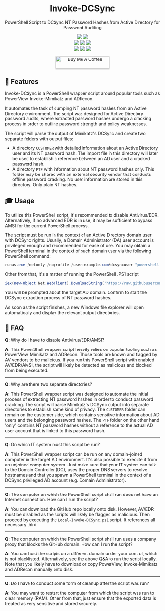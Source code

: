 <div align="center" width="100%">
    <h1>Invoke-DCSync</h1>
    <p>PowerShell Script to DCSync NT Password Hashes from Active Directory for Password Auditing</p><p>
    <a target="_blank" href="https://github.com/l4rm4nd"><img src="https://img.shields.io/badge/maintainer-LRVT-orange" /></a>
    <a target="_blank" href="https://GitHub.com/Haxxnet/Invoke-DCSync/graphs/contributors/"><img src="https://img.shields.io/github/contributors/Haxxnet/Invoke-DCSync.svg" /></a><br>
    <a target="_blank" href="https://GitHub.com/Haxxnet/Invoke-DCSync/commits/"><img src="https://img.shields.io/github/last-commit/Haxxnet/Invoke-DCSync.svg" /></a>
    <a target="_blank" href="https://GitHub.com/Haxxnet/Invoke-DCSync/issues/"><img src="https://img.shields.io/github/issues/Haxxnet/Invoke-DCSync.svg" /></a>
    <a target="_blank" href="https://github.com/Haxxnet/Invoke-DCSync/issues?q=is%3Aissue+is%3Aclosed"><img src="https://img.shields.io/github/issues-closed/Haxxnet/Invoke-DCSync.svg" /></a><br>
        <a target="_blank" href="https://github.com/Haxxnet/Invoke-DCSync/stargazers"><img src="https://img.shields.io/github/stars/Haxxnet/Invoke-DCSync.svg?style=social&label=Star" /></a>
    <a target="_blank" href="https://github.com/Haxxnet/Invoke-DCSync/network/members"><img src="https://img.shields.io/github/forks/Haxxnet/Invoke-DCSync.svg?style=social&label=Fork" /></a>
    <a target="_blank" href="https://github.com/Haxxnet/Invoke-DCSync/watchers"><img src="https://img.shields.io/github/watchers/Haxxnet/Invoke-DCSync.svg?style=social&label=Watch" /></a><p>
    <a href="https://www.buymeacoffee.com/LRVT" target="_blank"><img src="https://www.buymeacoffee.com/assets/img/custom_images/orange_img.png" alt="Buy Me A Coffee" style="height: 41px !important;width: 174px !important;box-shadow: 0px 3px 2px 0px rgba(190, 190, 190, 0.5) !important;-webkit-box-shadow: 0px 3px 2px 0px rgba(190, 190, 190, 0.5) !important;" ></a>
</div>

## 💎 Features

Invoke-DCSync is a PowerShell wrapper script around popular tools such as PowerView, Invoke-Mimikatz and ADRecon. 

It automates the task of dumping NT password hashes from an Active Directory environment. The script was designed for Active Directory password audits, where extracted password hashes undergo a cracking process in order to outline password strength and policy weaknesses. 

The script will parse the output of Mimikatz's DCSync and create two separate folders with output files:
- A directory `CUSTOMER` with detailed information about an Active Directory user and its NT password hash. The import file in this directory will later be used to establish a reference between an AD user and a cracked password hash.
- A directory `PTF` with information about NT password hashes only. This folder may be shared with an external security vendor that conducts offline password cracking. No user information are stored in this directory. Only plain NT hashes.

## 🎓 Usage

To utilize this PowerShell script, it's recommended to disable Antivirus/EDR. Alternatively, if no advanced EDR is in use, it may be sufficient to bypass AMSI for the current PowerShell process.

The script must be run in the context of an Active Directory domain user with DCSync rights. Usually, a Domain Administrator (DA) user account is privileged enough and recommended for ease of use. You may obtain a PowerShell terminal in the context of such domain user via the following PowerShell command:

````powershell
runas.exe /netonly /noprofile /user:example.com\dcsyncuser "powershell.exe -ep bypass"
````

Other from that, it's a matter of running the PowerShell .PS1 script:

````powershell
iex(new-Object Net.WebClient).DownloadString('https://raw.githubusercontent.com/Haxxnet/Invoke-DCSync/main/Invoke-DCSync.ps1')
````

You will be prompted about the target AD domain. Confirm to start the DCSync extraction process of NT password hashes. 

As soon as the script finishes, a new Windows file explorer will open automatically and display the relevant output directories.

## 🔎 FAQ

**Q**: Why do I have to disable Antivirus/EDR/AMSI?

**A**: This PowerShell wrapper script heavily relies on popular tooling such as PowerView, Mimikatz and ADRecon. Those tools are known and flagged by AV vendors to be malicious. If you run this PowerShell script with enabled AV/EDR/AMSI, the script will likely be detected as malicious and blocked from being executed.

---

**Q**: Why are there two separate directories?

**A**: This PowerShell wrapper script was designed to automate the initial process of extracting NT password hashes in order to conduct password cracking. The script will parse Mimikatz's DCSync output into separate directories to establish some kind of privacy. The `CUSTOMER` folder can remain on the customer side, which contains sensitive information about AD users and the belonging password hashes. The `PTF` folder on the other hand 'only' contains NT password hashes without a reference to the actual AD user account that is linked to this password hash.

---

**Q**: On which IT system must this script be run?

**A**: This PowerShell wrapper script can be run on any domain-joined computer in the target AD environment. It's also possible to execute it from an unjoined computer system. Just make sure that your IT system can talk to the Domain Controller (DC), uses the proper DNS servers to resolve hostnames and that you spawn a PowerShell terminal in the context of a DCSync privileged AD account (e.g. Domain Administrator).

---

**Q**: The computer on which the PowerShell script shall run does not have an Internet connection. How can I run the script?

**A**: You can download the GitHub repo locally onto disk. However, AV/EDR must be disabled as the scripts will likely be flagged as malicious. Then proceed by executing the `Local-Invoke-DCSync.ps1` script. It references all necessary third

---

**Q**: The computer on which the PowerShell script shall run uses a company proxy that blocks the GitHub domain. How can I run the script?

**A**: You can host the scripts on a different domain under your control, which is not blacklisted. Alternatively, see the above Q&A to run the script locally. Note that you likely have to download or copy PowerView, Invoke-Mimikatz and ADRecon manually onto disk.

---

**Q**: Do I have to conduct some form of cleanup after the script was run?

**A**: You may want to restart the computer from which the script was run to clear memory (RAM). Other from that, just ensure that the exported data is treated as very sensitive and stored securely.
